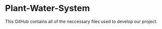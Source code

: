 # Plant-Water-System
This GitHub contains all of the neccessary files used to develop our project. 
